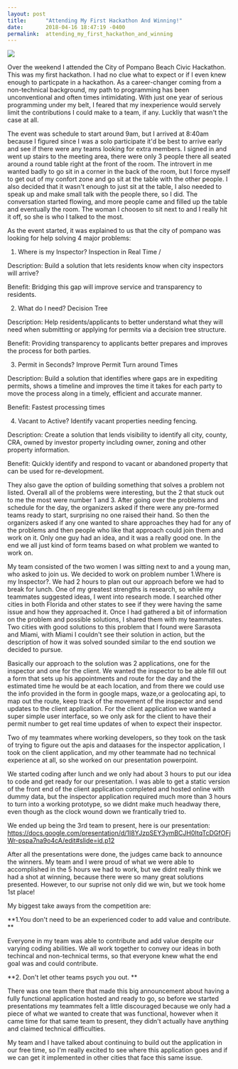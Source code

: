 ```yaml
---
layout: post
title:      "Attending My First Hackathon And Winning!"
date:       2018-04-16 18:47:19 -0400
permalink:  attending_my_first_hackathon_and_winning
---
```



![](https://secure.meetupstatic.com/photos/event/c/3/c/f/600_470150127.jpeg)


Over the weekend I attended the City of Pompano Beach Civic Hackathon. This was my first hackathon.  I had no clue what to expect or if I even knew enough to particpate in a hackathon. As a career-changer coming from a non-technical background, my path to programming has been unconventional and often times intimidating. With just one year of serious programming under my belt, I feared that my inexperience would servely limit the contributions I could make to a team, if any. Luckliy that wasn't the case at all.

The event was schedule to start around 9am, but I arrived at 8:40am because I figured since I was a solo participate it'd be best to arrive early and see if there were any teams looking for extra members. I signed in and went up stairs to the meeting area, there were only 3 people there all seated around a round table right at the front of the room. The introvert in me wanted badly to go sit in a corner in the back of the room, but I force myself to get out of my confort zone and go sit at the table with the other people. I also decided that it wasn't enough to just sit at the table, I also needed to speak up and make small talk with the people there, so I did. The conversation started flowing, and more people came and filled up the table and eventually the room. The woman I choosen to sit next to and I really hit it off, so she is who I talked to the most.

As the event started, it was explained to us that the city of pompano was looking for help solving 4 major problems:

1. Where is my Inspector? Inspection in Real Time / 

Description: Build a solution that lets residents know when city inspectors will arrive?

Benefit: Bridging this gap will improve service and transparency to residents.

2. What do I need? Decision Tree

Description: Help residents/applicants to better understand what they will need when submitting or applying for permits via a decision tree structure.

Benefit: Providing transparency to applicants better prepares and improves the process for both parties.

3. Permit in Seconds? Improve Permit Turn around Times

Description: Build a solution that identifies where gaps are in expediting permits, shows a timeline and improves the time it takes for each party to move the process along in a timely, efficient and accurate manner.

Benefit: Fastest processing times

4. Vacant to Active? Identify vacant properties needing fencing. 

Description: Create a solution that lends visibility to identify all city, county, CRA, owned by investor property including owner, zoning and other property information.

Benefit: Quickly identify and respond to vacant or abandoned property that can be used for re-development.

They also gave the option of building something that solves a problem not listed. Overall all of the problems were interesting, but the 2 that stuck out to me the most were number 1 and 3. After going over the problems and schedule for the day, the organizers asked if there were any pre-formed teams ready to start, surprising no one raised their hand. So then the organizers asked if any one wanted to share approaches they had for any of the problems and then people who like that approach could join them and work on it. Only one guy had an idea, and it was a really good one. In the end we all just kind of form teams based on what problem we wanted to work on.

My team consisted of the two women I was sitting next to and a young man, who asked to join us. We decided to work on problem number 1.Where is my Inspector?. We had 2 hours to plan out our approach before we had to break for lunch. One of my greatest strengths is research, so while my teammates suggested ideas, I went into research mode. I searched other cities in both Florida and other states to see if they were having the same issue and how they approached it.  Once I had gathered a bit of information on the problem and possible solutions, I shared them with my teammates. Two cities with good solutions to this problem that I found were Sarasota and Miami, with Miami I couldn't see their solution in action, but the description of how it was solved sounded similar to the end soution we decided to pursue. 

Basically our approach to the solution was 2 applications, one for the inspector and one for the client. We wanted the inspector to be able fill out a form that sets up his appointments and route for the day  and the estimated time he would be at each location, and from there we could use the info provided in the form in google maps, waze,or a geolocating api, to map out the route, keep track of the movement of the inspector and send updates to the client application. For the client application we wanted a super simple user interface, so we only ask for the client to have their permit number to get real time updates of when to expect their inspector. 

Two of my teammates where working developers, so they took on the task of trying to figure out the apis and dataases for the inspector application, I took on the client application, and my other teammate had no technical experience at all, so she worked on our presentation powerpoint. 

We started coding after lunch and we only had about 3 hours to put our idea to code and get ready for our presentation. I was able to get a static version of the front end of the client application completed and hosted online with dummy data, but the inspector application required much more than 3 hours to turn into a working prototype, so we didnt make much headway there, even though as the clock wound down we frantically tried to. 

We ended up being the 3rd team to present, here is our presentation: https://docs.google.com/presentation/d/1I8YJzpSEY3ymBCJH0ItqTcDGfOFjWr-pspa7na9o4cA/edit#slide=id.p12

After all the presentations were done, the judges came back to announce the winners. My team and I were proud of what we were able to accomplished in the 5 hours we had to work, but we didnt really think we had a shot at winning, because there were so many great solutions presented. However, to our suprise not only did we win, but we took home 1st place! 

My biggest take aways from the competition are:

**1.You don't need to be an experienced coder to add value and contribute. **

Everyone in my team was able to contribute and add value despite our varying coding abilities. We all work together to convey our ideas in both techincal and non-technical terms, so that everyone knew what the end goal was and could contribute.

**2. Don't let other teams psych you out. **

There was one team there that made this big announcement about having a fully functional application hosted and ready to go, so before we started presentations my teammates felt a little discouraged because we only had a piece of what we wanted to create that was functional, however when it came time for that same team to present, they didn't actually have anything and claimed technical difficulties.

My team and I have talked about continuing to build out the application in our free time, so I'm really excited to see where this application goes and if we can get it implemented in other cities that face this same issue. 







